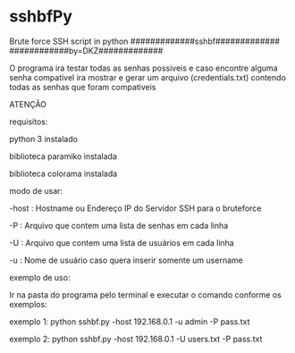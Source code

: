 # sshbfPy
Brute force SSH script in python
#############sshbf#############
############by=DKZ#############

O programa ira testar todas as senhas possiveis e caso encontre alguma senha compativel ira mostrar e gerar um arquivo (credentials.txt) contendo todas as senhas que foram compativeis

ATENÇÃO

requisitos:

python 3 instalado

biblioteca paramiko instalada

biblioteca colorama instalada

modo de usar:

-host : Hostname ou Endereço IP do Servidor SSH para o bruteforce

-P : Arquivo que contem uma lista de senhas em cada linha

-U : Arquivo que contem uma lista de usuários em cada linha

-u : Nome de usuário caso quera inserir somente um username

exemplo de uso:

Ir na pasta do programa pelo terminal e executar o comando conforme os exemplos:

exemplo 1: python sshbf.py -host 192.168.0.1 -u admin -P pass.txt 

exemplo 2: python sshbf.py -host 192.168.0.1 -U users.txt -P pass.txt 
